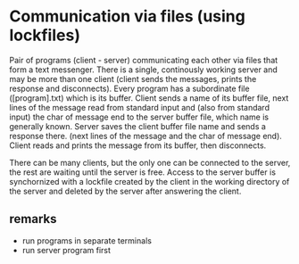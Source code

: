 # Communication via files (using lockfiles)
Pair of programs (client - server) communicating each other via files that form a text messenger. 
There is a single, continously working server and may be more than one client (client sends the messages, prints the response and disconnects).
Every program has a subordinate file ([program].txt) which is its buffer. Client sends a name of its buffer file, next lines of
the message read from standard input and (also from standard input) the char of message end to the server buffer file, which name is generally known. 
Server saves the client buffer file name and sends a response there.
(next lines of the message and the char of message end). Client reads and prints the message from its buffer, then disconnects.

There can be many clients, but the only one can be connected to the server, the rest are waiting until the server is free. 
Access to the server buffer is synchornized with a lockfile created by the client in the working directory of the server 
and deleted by the server after answering the client.

## remarks
* run programs in separate terminals
* run server program first
